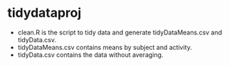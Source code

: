 # tidydataproj
-  clean.R is the script to tidy data and generate tidyDataMeans.csv and tidyData.csv.
-  tidyDataMeans.csv contains means by subject and activity.
-  tidyData.csv contains the data without averaging.
